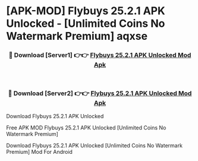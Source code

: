 # [APK-MOD] Flybuys 25.2.1 APK Unlocked - [Unlimited Coins No Watermark Premium] aqxse



<div align="center">
<h3>🔴 Download [Server1] 👉👉 <a href="https://momento.my/?title=Flybuys_25.2.1_APK_Unlocked">Flybuys 25.2.1 APK Unlocked Mod Apk</a></h3><br>

<h3>🔴 Download [Server2] 👉👉 <a href="https://momento.my/?title=Flybuys_25.2.1_APK_Unlocked">Flybuys 25.2.1 APK Unlocked Mod Apk</a></h3>
</div>



Download Flybuys 25.2.1 APK Unlocked 

Free APK MOD Flybuys 25.2.1 APK Unlocked [Unlimited Coins No Watermark Premium]

Download Flybuys 25.2.1 APK Unlocked [Unlimited Coins No Watermark Premium] Mod For Android
